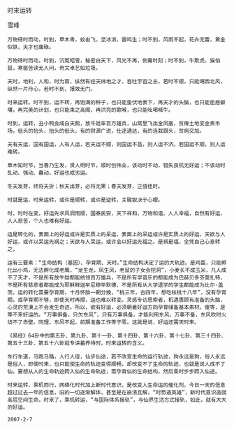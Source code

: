 时来运转

雪峰


    万物待时而动，时到，草木青，蚊虫飞，坚冰消，雷鸣生；时不到，风雨不起，花卉无蕾，黄金似铁，天才也庸碌。

    万物待时而动，时到，沉冤昭雪，秘密白天下，风光不再，倒霉时刻；时不到，牛欺虎，猫怕鼠，寒窗苦读无人问，奇文卓艺如垃圾。

    天时，地利，人和，时为首，纵然有经天纬地之才，吞吐宇宙之志，若时不顺，只能喝西北风，纵然一片丹心，若时不到，报效无门。

    时来运转。时不到，运不转，再饱满的种子，也只能蛰伏地表下，再天才的头脑，也只能屈居僻壤，再完美的计划，也只能束之高阁，再洪亮的歌喉，也只能吆喝喊牛。

    时到，运转，丑小鸭会成白天鹅，放牛娃率百万雄兵，山窝里飞出金凤凰，贫瘠土地变金贵市场，低头的抬头，抬头的低头，有的财源广进，仕途通达，有的连栽跟头，贫病交加。

    天有天运，国有国运，人有人运，若天运不顺，则国运不昌，则人运不济。若国运不顺，则人运难转。

    草木知时节，当春乃生发，贤人明时节，顺时创伟业，该动时不动，错失良机无好运；不该动时乱动、强动、蠢动，好运也成劣运。

    冬天发芽，终将夭折；秋天出芽，必将无果；春天发芽，正值佳时。

    时就是运，时来运转，或许是顺转，或许是逆转，关键取决于心眼。

    时，时时在变，好运先求风调雨顺，国泰民安，天下祥和，万物和谐。人人幸福，自然有好运，人人悲苦，个人也难有好运。

    运是转化的，表面上的好运或许是实质上的呆运，表面上的呆运或许是实质上的好运，天欲与人好运，或许以呆运先祸之；天欲与人呆运，或许会以好运先福之。是祸是福，全凭自己心意转之。

    运有三要素：“生命结构（基因）、孕育期、天时。”生命结构决定了运的大轨迹。是鸡蛋，只能孵化出小鸡，无法孵化成老鹰，“龙生龙，凤生凤，老鼠的子女会挖洞”，小麦长不成玉米，凡人成不了天才，不是所有放牛娃都能统领百万雄兵，不是所有学音乐的都能成为巴赫贝多芬莫扎特，不是所有慈悲者都能成为耶稣释迦牟尼穆罕默德，不是所有从大学退学的学生都能成为比尔·盖茨。运的转化需要孕育期，十月怀胎一朝分娩，“桃三年，杏四年，想吃核桃十八年”，没有孕育期，或孕育期不够，即使天时再顺，运也难以转变。灵感专访思索者，机遇惠顾有准备的头脑，心灵的荒漠上不会发生奇迹。所以，欲有好运，必须朝着好运方向孕育储备基本素材。傻等，是等不来好运的。“万事俱备，只欠东风”，只有万事俱备，才能利用东风，万事不备，东风吹时火烧不了赤壁。同理，东风不起，前期准备工作等于零。这就是说，好运还需天时来。

    《易经》64卦中的第五卦、第九卦、第十一卦、第十四卦、第十六卦、第十七卦、第三十四卦、第五十三卦、第五十六卦就专讲蓄养待时，时来运转的含义。

    车行车道，马跑马路，人行人径，仙步仙途，若不改变生命的运行轨迹，狗永远是狗，俗人永远是俗人，即使时来，也只能使生命的轨迹变得顺畅，却改变不了生命的轨迹，也就是说人成不了仙。要想从人的生命轨迹跨入仙的生命轨迹，需孕育仙的生命结构，然后乘时步步跨入仙途。

    时来运转，乘机而行，网络化时代加上新时代意识，是改变人生命运的催化剂，今日一天的信息超过过去一年的信息，旧的一切逐渐解体，甚至是在崩溃瓦解，“时势造英雄”，新时代意识造就高层空间生命，时来了，乘机转运，“与国际体系接轨”，与仙界生活方式接轨，如此，就有大大的好运。

    2007-2-7



